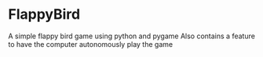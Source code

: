 # FlappyBird
A simple flappy bird game using python and pygame
Also contains a feature to have the computer autonomously play the game
